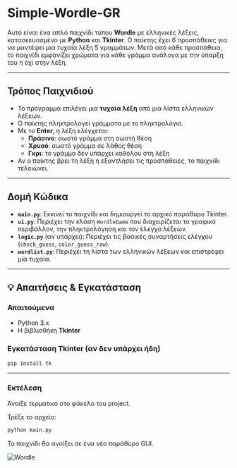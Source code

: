 # Simple-Wordle-GR

Αυτό είναι ένα απλό παιχνίδι τύπου **Wordle** με ελληνικές λέξεις, κατασκευασμένο με **Python** και **Tkinter**. Ο παίκτης έχει 6 προσπάθειες για να μαντέψει μια τυχαία λέξη 5 γραμμάτων. Μετά από κάθε προσπάθεια, το παιχνίδι εμφανίζει χρώματα για κάθε γράμμα ανάλογα με την ύπαρξη του η όχι στην λέξη.

---

## Τρόπος Παιχνιδιού

- Το πρόγραμμα επιλέγει μια **τυχαία λέξη** από μια λίστα ελληνικών λέξεων.
- Ο παίκτης πληκτρολογεί γράμματα με το πληκτρολόγιο.
- Με το **Enter**, η λέξη ελέγχεται:
  - **Πράσινο**: σωστό γράμμα στη σωστή θέση
  - **Χρυσό**: σωστό γράμμα σε λάθος θέση
  - **Γκρι**: το γράμμα δεν υπάρχει καθόλου στη λέξη
- Αν ο παίκτης βρει τη λέξη ή εξαντλήσει τις προσπάθειες, το παιχνίδι τελειώνει.

---

## Δομή Κώδικα

- **`main.py`**: Εκκινεί το παιχνίδι και δημιουργεί το αρχικό παράθυρο Tkinter.
- **`ui.py`**: Περιέχει την κλάση `WordleGame` που διαχειρίζεται το γραφικό περιβάλλον, την πληκτρολόγηση και τον έλεγχο λέξεων.
- **`logic.py`** (αν υπάρχει): Περιέχει τις βασικές συναρτήσεις ελέγχου (`check_guess`, `color_guess_row`).
- **`wordlist.py`**: Περιέχει τη λίστα των ελληνικών λέξεων και επιστρέφει μία τυχαία.


---

## 💡 Απαιτήσεις & Εγκατάσταση

### Απαιτούμενα
- Python 3.x
- Η βιβλιοθήκη **Tkinter**

### Εγκατάσταση Tkinter (αν δεν υπάρχει ήδη)
```bash
pip install tk
```
---

### Εκτέλεση
Άνοιξε τερματικό στο φάκελο του project.

Τρέξε το αρχείο:

```bash
python main.py
```

Το παιχνίδι θα ανοίξει σε ένα νέο παράθυρο GUI.

![Wordle](https://github.com/user-attachments/assets/6dbdb02b-74d1-467b-9968-0806f34b665e)

